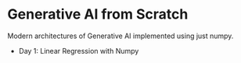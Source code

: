 # Generative AI from Scratch

Modern architectures of Generative AI implemented using just numpy.

* Day 1: Linear Regression with Numpy

